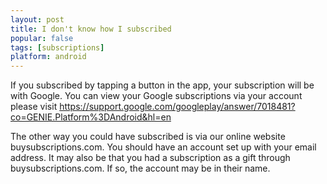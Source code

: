 ```yaml
---
layout: post
title: I don't know how I subscribed
popular: false
tags: [subscriptions]
platform: android
---
```

If you subscribed by tapping a button in the app, your subscription will be with Google. You can view your Google subscriptions via your account please visit <https://support.google.com/googleplay/answer/7018481?co=GENIE.Platform%3DAndroid&hl=en>

The other way you could have subscribed is via our online website buysubscriptions.com. You should have an account set up with your email address. It may also be that you had a subscription as a gift through buysubscriptions.com. If so, the account may be in their name.
